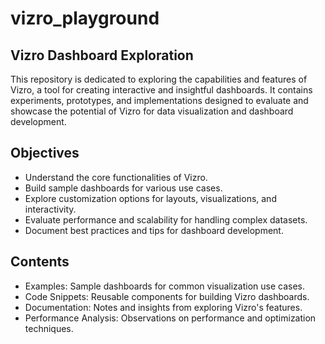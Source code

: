 # vizro_playground

## Vizro Dashboard Exploration
This repository is dedicated to exploring the capabilities and features of Vizro, a tool for creating interactive and insightful dashboards. It contains experiments, prototypes, and implementations designed to evaluate and showcase the potential of Vizro for data visualization and dashboard development.

## Objectives
- Understand the core functionalities of Vizro.
- Build sample dashboards for various use cases.
- Explore customization options for layouts, visualizations, and interactivity.
- Evaluate performance and scalability for handling complex datasets.
- Document best practices and tips for dashboard development.

## Contents
- Examples: Sample dashboards for common visualization use cases.
- Code Snippets: Reusable components for building Vizro dashboards.
- Documentation: Notes and insights from exploring Vizro's features.
- Performance Analysis: Observations on performance and optimization techniques.
